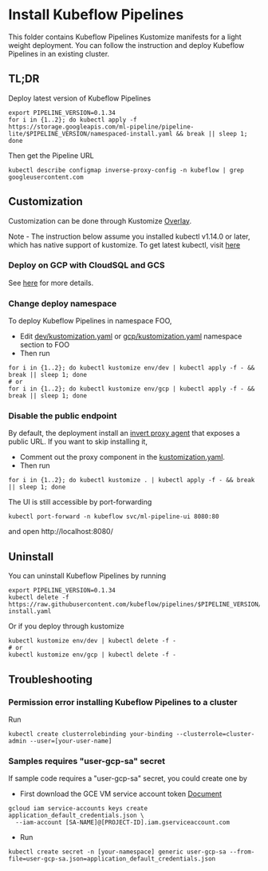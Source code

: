 # Install Kubeflow Pipelines
This folder contains Kubeflow Pipelines Kustomize manifests for a light weight deployment. You can follow the instruction and deploy Kubeflow Pipelines in an existing cluster.


## TL;DR

Deploy latest version of Kubeflow Pipelines
```
export PIPELINE_VERSION=0.1.34
for i in {1..2}; do kubectl apply -f https://storage.googleapis.com/ml-pipeline/pipeline-lite/$PIPELINE_VERSION/namespaced-install.yaml && break || sleep 1; done
```

Then get the Pipeline URL
```
kubectl describe configmap inverse-proxy-config -n kubeflow | grep googleusercontent.com 
```

## Customization
Customization can be done through Kustomize [Overlay](https://github.com/kubernetes-sigs/kustomize/blob/master/docs/glossary.md#overlay). 

Note - The instruction below assume you installed kubectl v1.14.0 or later, which has native support of kustomize.
To get latest kubectl, visit [here](https://kubernetes.io/docs/tasks/tools/install-kubectl/)

### Deploy on GCP with CloudSQL and GCS
See [here](env/gcp/README.md) for more details. 

### Change deploy namespace
To deploy Kubeflow Pipelines in namespace FOO,
- Edit [dev/kustomization.yaml](env/dev/kustomization.yaml) or [gcp/kustomization.yaml](env/gcp/kustomization.yaml) namespace section to FOO
- Then run 
```
for i in {1..2}; do kubectl kustomize env/dev | kubectl apply -f - && break || sleep 1; done
# or 
for i in {1..2}; do kubectl kustomize env/gcp | kubectl apply -f - && break || sleep 1; done
```

### Disable the public endpoint
By default, the deployment install an [invert proxy agent](https://github.com/google/inverting-proxy) that exposes a public URL. If you want to skip installing it,
- Comment out the proxy component in the [kustomization.yaml](base/kustomization.yaml).
- Then run 
```
for i in {1..2}; do kubectl kustomize . | kubectl apply -f - && break || sleep 1; done
```

The UI is still accessible by port-forwarding
```
kubectl port-forward -n kubeflow svc/ml-pipeline-ui 8080:80
```
and open http://localhost:8080/



## Uninstall
You can uninstall Kubeflow Pipelines by running
```
export PIPELINE_VERSION=0.1.34
kubectl delete -f https://raw.githubusercontent.com/kubeflow/pipelines/$PIPELINE_VERSION/manifests/kustomize/namespaced-install.yaml
```

Or if you deploy through kustomize
```
kubectl kustomize env/dev | kubectl delete -f -
# or
kubectl kustomize env/gcp | kubectl delete -f -
```

## Troubleshooting

### Permission error installing Kubeflow Pipelines to a cluster
Run 
```
kubectl create clusterrolebinding your-binding --clusterrole=cluster-admin --user=[your-user-name]
```

### Samples requires "user-gcp-sa" secret
If sample code requires a "user-gcp-sa" secret, you could create one by 
- First download the GCE VM service account token [Document](https://cloud.google.com/iam/docs/creating-managing-service-account-keys#creating_service_account_keys)
```
gcloud iam service-accounts keys create application_default_credentials.json \
  --iam-account [SA-NAME]@[PROJECT-ID].iam.gserviceaccount.com
```
- Run
```
kubectl create secret -n [your-namespace] generic user-gcp-sa --from-file=user-gcp-sa.json=application_default_credentials.json
```
